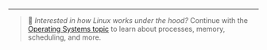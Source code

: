 
---

> 🧠 _Interested in how Linux works under the hood?_ Continue with the [Operating Systems topic](../../operating-systems/README.md) to learn about processes, memory, scheduling, and more.

